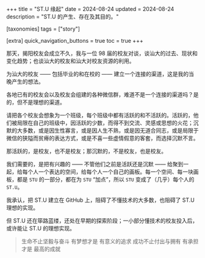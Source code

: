 +++
title = "ST.U 缘起"
date = 2024-08-24
updated = 2024-08-24
description = "ST.U 的产生、存在及其目的。"

[taxonomies]
tags = ["story"]

[extra]
quick_navigation_buttons = true
toc = true
+++

那天，揭阳校友会成立不久，我与一位 98 届的校友对谈，谈汕大的过去、现状和变化趋势；也谈汕大的校友和汕大对校友资源的利用。

为汕大的校友 —— 包括毕业的和在校的 —— 建立一个连接的渠道，这是我的当晚产生的想法。

各地已有的校友会以及校友会组建的各种微信群，难道不是一个连接的渠道吗？是的，但不是理想的渠道。

请把各个校友会想象为一个班级，每个班级中都有活跃的和不活跃的。活跃的，他们被局限在自己的班级中，因活跃的少数，而得不到交流、灵感或思想的火花；沉默的大多数，或是因生性寡言，或是因人生不熟，或是因无道合同志，或是局限于微信的狭隘而贫瘠的表达方式，或是不喜一些虚情假意的客套，而选择沉默不言。

那活跃的，是校友，也不是校友；那沉默的，不是校友，也是校友。

我们需要的，是把有兴趣的 —— 不管他们之前是活跃还是沉默 —— 给聚到一起，给每个人一个表达的空间，给每个人一个自己的画板。每一个空间、每一块画板，都是 `STU` 的一部分，都在为 `STU` “加点”，所以 `STU` 变成了（几乎）每个人的 `ST.U`。


我承认，把 ST.U 建立在 GitHub 上，阻碍了不懂技术的大多数，也阻碍了 ST.U 理想的实现。

但 ST.U 还在筚路蓝缕，还处在早期的探索阶段；一小部分懂技术的校友投入后，或许能让 ST.U 的理想实现。


> 生命不止坚毅与奋斗
> 有梦想才是 有意义的追求
> 成功不止付出与拥有
> 有承担才是 最高的成就